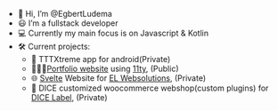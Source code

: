 - 👋 Hi, I’m @EgbertLudema
- 😃 I’m a fullstack developer
- 💻 Currently my main focus is on Javascript & Kotlin
- 🛠️ Current projects:
  - 📱 TTTXtreme app for android(Private)
  - 🧑🏻‍💻[Portfolio website](https://github.com/EgbertLudema/EgbertLudema-portfolio) using [11ty](https://www.11ty.dev/), (Public)
  - 🌐 [Svelte](https://svelte.dev/) Website for [EL Websolutions](EL-Websolutions.com), (Private)
  - 🎲 DICE customized woocommerce webshop(custom plugins) for [DICE Label](https://dicelabel.com/), (Private)
